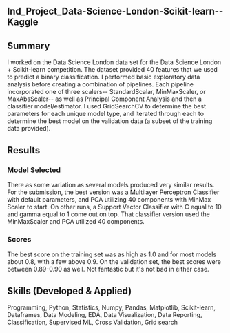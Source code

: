 ## Ind_Project_Data-Science-London-Scikit-learn--Kaggle
    
## Summary
I worked on the Data Science London data set for the Data Science London + Scikit-learn competition.  The dataset provided 40 features that we used to predict a binary classification.  I performed basic exploratory data analysis before creating a combination of pipelines.  Each pipeline incorporated one of three scalers-- StandardScalar, MinMaxScaler, or MaxAbsScaler-- as well as Principal Component Analysis and then a classifier model/estimator.  I used GridSearchCV to determine the best parameters for each unique model type, and iterated through each to determine the best model on the validation data (a subset of the training data provided).  

## Results
### Model Selected
There as some variation as several models produced very similar results.  For the submission, the best version was a Multilayer Perceptron Classifier with default parameters, and PCA utilizing 40 components with MinMax Scaler to start. On other runs, a Support Vector Classifier with C equal to 10 and gamma equal to 1 come out on top. That classifier version used the MinMaxScaler and PCA utilized 40 components. 

### Scores
The best score on the training set was as high as 1.0 and for most models about 0.8, with a few above 0.9.  On the validation set, the best scores were between 0.89-0.90 as well. Not fantastic but it's not bad in either case.

## Skills (Developed & Applied)
Programming, Python, Statistics, Numpy, Pandas, Matplotlib, Scikit-learn, Dataframes, Data Modeling, EDA, Data Visualization, Data Reporting, Classification, Supervised ML, Cross Validation, Grid search
